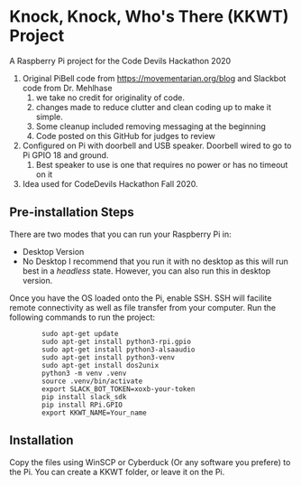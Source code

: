 # Knock, Knock, Who's There (KKWT) Project
A Raspberry Pi project for the Code Devils Hackathon 2020

1. Original PiBell code from https://movementarian.org/blog and Slackbot code from Dr. Mehlhase
    1. we take no credit for originality of code.
    1. changes made to reduce clutter and clean coding up to make it simple.
    1. Some cleanup included removing messaging at the beginning
    1. Code posted on this GitHub for judges to review
1. Configured on Pi with doorbell and USB speaker. Doorbell wired to go to Pi GPIO 18 and ground. 
    1. Best speaker to use is one that requires no power or has no timeout on it
1. Idea used for CodeDevils Hackathon Fall 2020.

## Pre-installation Steps
There are two modes that you can run your Raspberry Pi in:
- Desktop Version
- No Desktop
I recommend that you run it with no desktop as this will run best in a *headless* state. However, you can also run this in desktop version.

Once you have the OS loaded onto the Pi, enable SSH. SSH will facilite remote connectivity as well as file transfer from your computer. Run the following commands to run the project:
````
        sudo apt-get update
        sudo apt-get install python3-rpi.gpio
        sudo apt-get install python3-alsaaudio
        sudo apt-get install python3-venv
        sudo apt-get install dos2unix
        python3 -m venv .venv
        source .venv/bin/activate
        export SLACK_BOT_TOKEN=xoxb-your-token
        pip install slack_sdk
        pip install RPi.GPIO
        export KKWT_NAME=Your_name
````

## Installation
Copy the files using WinSCP or Cyberduck (Or any software you prefere) to the Pi. You can create a KKWT folder, or leave it on the Pi.
